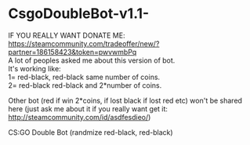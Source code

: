 # CsgoDoubleBot-v1.1-
IF YOU REALLY WANT DONATE ME: https://steamcommunity.com/tradeoffer/new/?partner=186158423&token=pwvwmbPq<br>
A lot of peoples asked me about this version of bot.<br>
It's working like:<br>
1= red-black, red-black same number of coins.<br>
2= red-black red-black and 2*number of coins.<br>

Other bot (red if win 2*coins, if lost black if lost red etc) won't be shared here (just ask me about it if you really want get it: http://steamcommunity.com/id/asdfesdieo/)

CS:GO Double Bot (randmize red-black, red-black)
